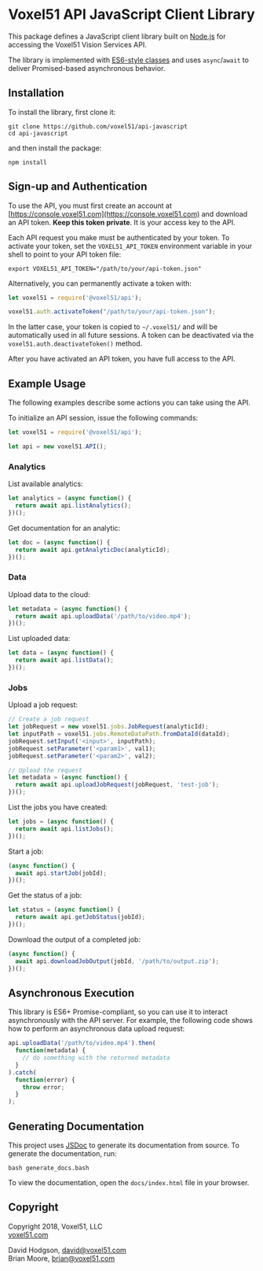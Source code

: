 # Voxel51 API JavaScript Client Library

This package defines a JavaScript client library built on
[Node.js](https://nodejs.org/en) for accessing the Voxel51 Vision Services API.

The library is implemented with
[ES6-style classes](http://es6-features.org/#ClassDefinition) and uses
`async`/`await` to deliver Promised-based asynchronous behavior.


## Installation

To install the library, first clone it:

```shell
git clone https://github.com/voxel51/api-javascript
cd api-javascript
```

and then install the package:

```shell
npm install
```


## Sign-up and Authentication

To use the API, you must first create an account at
[https://console.voxel51.com](https://console.voxel51.com) and download an API
token. **Keep this token private**. It is your access key to the API.

Each API request you make must be authenticated by your token. To activate your
token, set the `VOXEL51_API_TOKEN` environment variable in your shell to point
to your API token file:

```shell
export VOXEL51_API_TOKEN="/path/to/your/api-token.json"
```

Alternatively, you can permanently activate a token with:

```js
let voxel51 = require('@voxel51/api');

voxel51.auth.activateToken("/path/to/your/api-token.json");
```

In the latter case, your token is copied to `~/.voxel51/` and will be
automatically used in all future sessions. A token can be deactivated via the
`voxel51.auth.deactivateToken()` method.

After you have activated an API token, you have full access to the API.


## Example Usage

The following examples describe some actions you can take using the API.

To initialize an API session, issue the following commands:

```js
let voxel51 = require('@voxel51/api');

let api = new voxel51.API();
```

### Analytics

List available analytics:

```js
let analytics = (async function() {
  return await api.listAnalytics();
})();
```

Get documentation for an analytic:

```js
let doc = (async function() {
  return await api.getAnalyticDoc(analyticId);
})();
```

### Data

Upload data to the cloud:

```js
let metadata = (async function() {
  return await api.uploadData('/path/to/video.mp4');
})();
```

List uploaded data:

```js
let data = (async function() {
  return await api.listData();
})();
```

### Jobs

Upload a job request:

```js
// Create a job request
let jobRequest = new voxel51.jobs.JobRequest(analyticId);
let inputPath = voxel51.jobs.RemoteDataPath.fromDataId(dataId);
jobRequest.setInput('<input>', inputPath);
jobRequest.setParameter('<param1>', val1);
jobRequest.setParameter('<param2>', val2);

// Upload the request
let metadata = (async function() {
  return await api.uploadJobRequest(jobRequest, 'test-job');
})();
```

List the jobs you have created:

```js
let jobs = (async function() {
  return await api.listJobs();
})();
```

Start a job:

```js
(async function() {
  await api.startJob(jobId);
})();
```

Get the status of a job:

```js
let status = (async function() {
  return await api.getJobStatus(jobId);
})();
```

Download the output of a completed job:

```js
(async function() {
  await api.downloadJobOutput(jobId, '/path/to/output.zip');
})();
```


## Asynchronous Execution

This library is ES6+ Promise-compliant, so you can use it to interact
asynchronously with the API server. For example, the following code shows how
to perform an asynchronous data upload request:

```js
api.uploadData('/path/to/video.mp4').then(
  function(metadata) {
    // do something with the returned metadata
  }
).catch(
  function(error) {
    throw error;
  }
);
```


## Generating Documentation

This project uses [JSDoc](https://github.com/jsdoc3/jsdoc) to generate its
documentation from source. To generate the documentation, run:

```shell
bash generate_docs.bash
```

To view the documentation, open the `docs/index.html` file in your browser.


## Copyright

Copyright 2018, Voxel51, LLC<br>
[voxel51.com](https://voxel51.com)

David Hodgson, david@voxel51.com<br>
Brian Moore, brian@voxel51.com
